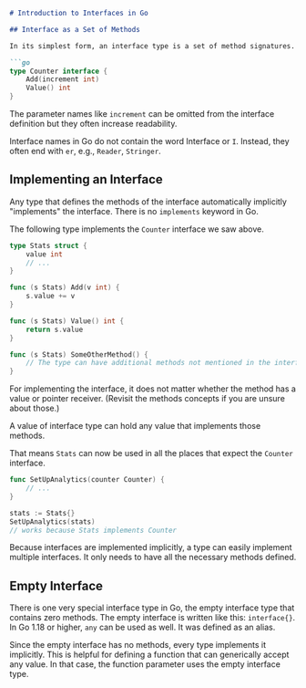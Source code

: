 ```markdown
# Introduction to Interfaces in Go

## Interface as a Set of Methods

In its simplest form, an interface type is a set of method signatures. Here is an example of an interface definition that includes two methods `Add` and `Value`:

```go
type Counter interface {
    Add(increment int)
    Value() int
}
```

The parameter names like `increment` can be omitted from the interface definition but they often increase readability.

Interface names in Go do not contain the word Interface or `I`. Instead, they often end with `er`, e.g., `Reader`, `Stringer`.

## Implementing an Interface

Any type that defines the methods of the interface automatically implicitly "implements" the interface. There is no `implements` keyword in Go.

The following type implements the `Counter` interface we saw above.

```go
type Stats struct {
    value int
    // ...
}

func (s Stats) Add(v int) {
    s.value += v
}

func (s Stats) Value() int {
    return s.value
}

func (s Stats) SomeOtherMethod() {
    // The type can have additional methods not mentioned in the interface.
}
```

For implementing the interface, it does not matter whether the method has a value or pointer receiver. (Revisit the methods concepts if you are unsure about those.)

A value of interface type can hold any value that implements those methods.

That means `Stats` can now be used in all the places that expect the `Counter` interface.

```go
func SetUpAnalytics(counter Counter) {
    // ...
}

stats := Stats{}
SetUpAnalytics(stats)
// works because Stats implements Counter
```

Because interfaces are implemented implicitly, a type can easily implement multiple interfaces. It only needs to have all the necessary methods defined.

## Empty Interface

There is one very special interface type in Go, the empty interface type that contains zero methods. The empty interface is written like this: `interface{}`. In Go 1.18 or higher, `any` can be used as well. It was defined as an alias.

Since the empty interface has no methods, every type implements it implicitly. This is helpful for defining a function that can generically accept any value. In that case, the function parameter uses the empty interface type.
```